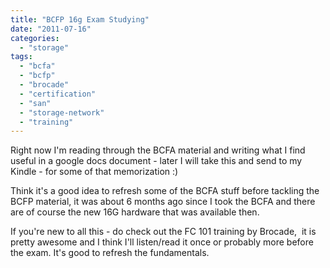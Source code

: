 ```yaml
---
title: "BCFP 16g Exam Studying"
date: "2011-07-16"
categories: 
  - "storage"
tags: 
  - "bcfa"
  - "bcfp"
  - "brocade"
  - "certification"
  - "san"
  - "storage-network"
  - "training"
---
```


Right now I'm reading through the BCFA material and writing what I find useful in a google docs document - later I will take this and send to my Kindle - for some of that memorization :)

Think it's a good idea to refresh some of the BCFA stuff before tackling the BCFP material, it was about 6 months ago since I took the BCFA and there are of course the new 16G hardware that was available then.

If you're new to all this - do check out the FC 101 training by Brocade,  it is pretty awesome and I think I'll listen/read it once or probably more before the exam. It's good to refresh the fundamentals.
